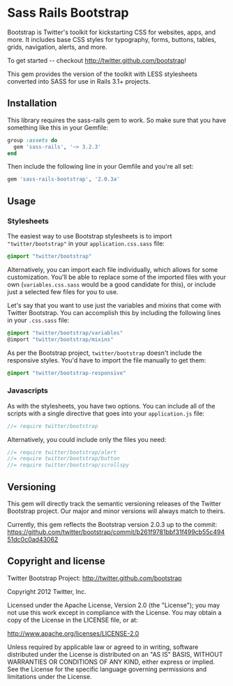 # Sass Rails Bootstrap

Bootstrap is Twitter's toolkit for kickstarting CSS for websites, apps, and more. It includes base CSS styles for typography, forms, buttons, tables, grids, navigation, alerts, and more.

To get started -- checkout http://twitter.github.com/bootstrap!

This gem provides the version of the toolkit with LESS stylesheets converted into SASS for use in Rails 3.1+ projects.


## Installation

This library requires the sass-rails gem to work. So make sure that you have something like this in your Gemfile:

```ruby
group :assets do
  gem 'sass-rails', '~> 3.2.3'
end
```

Then include the following line in your Gemfile and you're all set:

```ruby
gem 'sass-rails-bootstrap', '2.0.3a'
```


## Usage

### Stylesheets

The easiest way to use Bootstrap stylesheets is to import `"twitter/bootstrap"` in your `application.css.sass` file:

```css
@import "twitter/bootstrap"
```

Alternatively, you can import each file individually, which allows for some customization.
You'll be able to replace some of the imported files with your own (`variables.css.sass`
would be a good candidate for this), or include just a selected few files for you to use.

Let's say that you want to use just the variables and mixins that come with Twitter Bootstrap.
You can accomplish this by including the following lines in your `.css.sass` file:

```css
@import "twitter/bootstrap/variables"
@import "twitter/bootstrap/mixins"
```

As per the Bootstrap project, `twitter/bootstrap` doesn't include the responsive styles.
You'd have to import the file manually to get them:

```css
@import "twitter/bootstrap-responsive"
```


### Javascripts

As with the stylesheets, you have two options. You can include all of the scripts with a single directive
that goes into your `application.js` file:

```javascript
//= require twitter/bootstrap
```

Alternatively, you could include only the files you need:

```javascript
//= require twitter/bootstrap/alert
//= require twitter/bootstrap/button
//= require twitter/bootstrap/scrollspy
```


## Versioning

This gem will directly track the semantic versioning releases of the Twitter Bootstrap project. Our major and minor versions will always match to theirs.

Currently, this gem reflects the Bootstrap version 2.0.3 up to the commit:
https://github.com/twitter/bootstrap/commit/b261f9781bbf31f499cb55c49451dc0c0ad43062


## Copyright and license

Twitter Bootstrap Project: http://twitter.github.com/bootstrap

Copyright 2012 Twitter, Inc.

Licensed under the Apache License, Version 2.0 (the "License");
you may not use this work except in compliance with the License.
You may obtain a copy of the License in the LICENSE file, or at:

   http://www.apache.org/licenses/LICENSE-2.0

Unless required by applicable law or agreed to in writing, software
distributed under the License is distributed on an "AS IS" BASIS,
WITHOUT WARRANTIES OR CONDITIONS OF ANY KIND, either express or implied.
See the License for the specific language governing permissions and
limitations under the License.